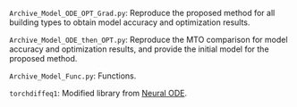 ```Archive_Model_ODE_OPT_Grad.py```: Reproduce the proposed method for all building types to obtain model accuracy and optimization results.

```Archive_Model_ODE_then_OPT.py```: Reproduce the MTO comparison for model accuracy and optimization results, and provide the initial model for the proposed method. 

```Archive_Model_Func.py```: Functions. 

```torchdiffeq1```: Modified library from [Neural ODE](https://github.com/rtqichen/torchdiffeq).
